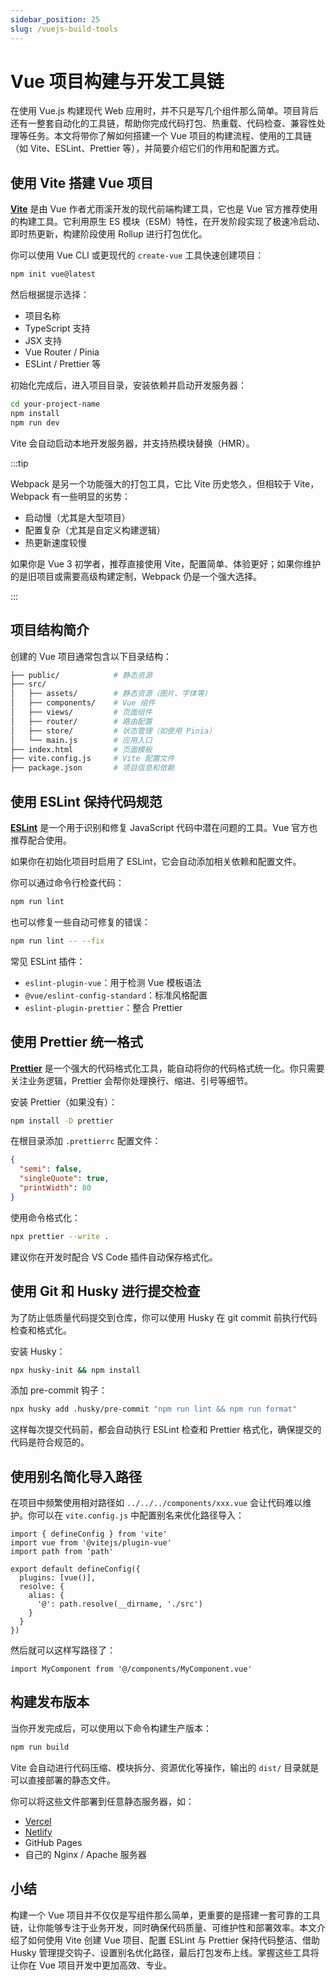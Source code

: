 ```yaml
---
sidebar_position: 25
slug: /vuejs-build-tools
---
```


# Vue 项目构建与开发工具链

在使用 Vue.js 构建现代 Web 应用时，并不只是写几个组件那么简单。项目背后还有一整套自动化的工具链，帮助你完成代码打包、热重载、代码检查、兼容性处理等任务。本文将带你了解如何搭建一个 Vue 项目的构建流程、使用的工具链（如 Vite、ESLint、Prettier 等），并简要介绍它们的作用和配置方式。



## 使用 Vite 搭建 Vue 项目

**[Vite](https://vitejs.dev/)** 是由 Vue 作者尤雨溪开发的现代前端构建工具，它也是 Vue 官方推荐使用的构建工具。它利用原生 ES 模块（ESM）特性，在开发阶段实现了极速冷启动、即时热更新，构建阶段使用 Rollup 进行打包优化。

你可以使用 Vue CLI 或更现代的 `create-vue` 工具快速创建项目：

```bash showLineNumbers
npm init vue@latest
```

然后根据提示选择：

- 项目名称
- TypeScript 支持
- JSX 支持
- Vue Router / Pinia
- ESLint / Prettier 等

初始化完成后，进入项目目录，安装依赖并启动开发服务器：

```bash showLineNumbers
cd your-project-name
npm install
npm run dev
```

Vite 会自动启动本地开发服务器，并支持热模块替换（HMR）。

:::tip

Webpack 是另一个功能强大的打包工具，它比 Vite 历史悠久，但相较于 Vite，Webpack 有一些明显的劣势：

- 启动慢（尤其是大型项目）
- 配置复杂（尤其是自定义构建逻辑）
- 热更新速度较慢

如果你是 Vue 3 初学者，推荐直接使用 Vite，配置简单、体验更好；如果你维护的是旧项目或需要高级构建定制，Webpack 仍是一个强大选择。

:::



## 项目结构简介

创建的 Vue 项目通常包含以下目录结构：

```bash showLineNumbers
├── public/            # 静态资源
├── src/
│   ├── assets/        # 静态资源（图片、字体等）
│   ├── components/    # Vue 组件
│   ├── views/         # 页面组件
│   ├── router/        # 路由配置
│   ├── store/         # 状态管理（如使用 Pinia）
│   └── main.js        # 应用入口
├── index.html         # 页面模板
├── vite.config.js     # Vite 配置文件
├── package.json       # 项目信息和依赖
```



## 使用 ESLint 保持代码规范

**[ESLint](https://eslint.org/)** 是一个用于识别和修复 JavaScript 代码中潜在问题的工具。Vue 官方也推荐配合使用。

如果你在初始化项目时启用了 ESLint，它会自动添加相关依赖和配置文件。

你可以通过命令行检查代码：

```bash showLineNumbers
npm run lint
```

也可以修复一些自动可修复的错误：

```bash showLineNumbers
npm run lint -- --fix
```

常见 ESLint 插件：

- `eslint-plugin-vue`：用于检测 Vue 模板语法
- `@vue/eslint-config-standard`：标准风格配置
- `eslint-plugin-prettier`：整合 Prettier



## 使用 Prettier 统一格式

**[Prettier](https://prettier.io/)** 是一个强大的代码格式化工具，能自动将你的代码格式统一化。你只需要关注业务逻辑，Prettier 会帮你处理换行、缩进、引号等细节。

安装 Prettier（如果没有）：

```bash showLineNumbers
npm install -D prettier
```

在根目录添加 `.prettierrc` 配置文件：

```json showLineNumbers
{
  "semi": false,
  "singleQuote": true,
  "printWidth": 80
}
```

使用命令格式化：

```bash showLineNumbers
npx prettier --write .
```

建议你在开发时配合 VS Code 插件自动保存格式化。



## 使用 Git 和 Husky 进行提交检查

为了防止低质量代码提交到仓库，你可以使用 Husky 在 git commit 前执行代码检查和格式化。

安装 Husky：

```bash showLineNumbers
npx husky-init && npm install
```

添加 pre-commit 钩子：

```bash showLineNumbers
npx husky add .husky/pre-commit "npm run lint && npm run format"
```

这样每次提交代码前，都会自动执行 ESLint 检查和 Prettier 格式化，确保提交的代码是符合规范的。



## 使用别名简化导入路径

在项目中频繁使用相对路径如 `../../../components/xxx.vue` 会让代码难以维护。你可以在 `vite.config.js` 中配置别名来优化路径导入：

```tsx showLineNumbers
import { defineConfig } from 'vite'
import vue from '@vitejs/plugin-vue'
import path from 'path'

export default defineConfig({
  plugins: [vue()],
  resolve: {
    alias: {
      '@': path.resolve(__dirname, './src')
    }
  }
})
```

然后就可以这样写路径了：

```tsx showLineNumbers
import MyComponent from '@/components/MyComponent.vue'
```



## 构建发布版本

当你开发完成后，可以使用以下命令构建生产版本：

```bash showLineNumbers
npm run build
```

Vite 会自动进行代码压缩、模块拆分、资源优化等操作，输出的 `dist/` 目录就是可以直接部署的静态文件。

你可以将这些文件部署到任意静态服务器，如：

- [Vercel](https://vercel.com/)
- [Netlify](https://www.netlify.com/)
- GitHub Pages
- 自己的 Nginx / Apache 服务器



## 小结

构建一个 Vue 项目并不仅仅是写组件那么简单，更重要的是搭建一套可靠的工具链，让你能够专注于业务开发，同时确保代码质量、可维护性和部署效率。本文介绍了如何使用 Vite 创建 Vue 项目、配置 ESLint 与 Prettier 保持代码整洁、借助 Husky 管理提交钩子、设置别名优化路径，最后打包发布上线。掌握这些工具将让你在 Vue 项目开发中更加高效、专业。
